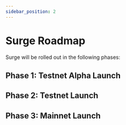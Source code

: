 ```yaml
---
sidebar_position: 2
---
```


# Surge Roadmap

Surge will be rolled out in the following phases:

## Phase 1: Testnet Alpha Launch
## Phase 2: Testnet Launch
## Phase 3: Mainnet Launch
